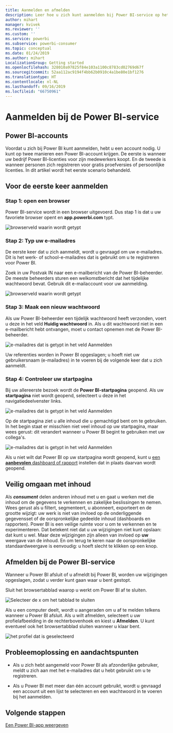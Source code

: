 ```yaml
---
title: Aanmelden en afmelden
description: Leer hoe u zich kunt aanmelden bij Power BI-service op het web en hoe u zich kunt afmelden.
author: mihart
manager: kvivek
ms.reviewer: ''
ms.custom: ''
ms.service: powerbi
ms.subservice: powerbi-consumer
ms.topic: conceptual
ms.date: 01/24/2019
ms.author: mihart
LocalizationGroup: Getting started
ms.openlocfilehash: 328010a97825f84e103a1100c8783cd02769d67f
ms.sourcegitcommit: 52aa112ac9194f4bb62b0910c4a1be80e1bf1276
ms.translationtype: HT
ms.contentlocale: nl-NL
ms.lasthandoff: 09/16/2019
ms.locfileid: "66750961"
---
```

# <a name="sign-in-to-power-bi-service"></a>Aanmelden bij de Power BI-service

## <a name="power-bi-accounts"></a>Power BI-accounts
Voordat u zich bij Power BI kunt aanmelden, hebt u een account nodig. U kunt op twee manieren een Power BI-account krijgen. De eerste is wanneer uw bedrijf Power BI-licenties voor zijn medewerkers koopt. En de tweede is wanneer personen zich registreren voor gratis proefversies of persoonlijke licenties. In dit artikel wordt het eerste scenario behandeld.

## <a name="sign-in-for-the-first-time"></a>Voor de eerste keer aanmelden

### <a name="step-one-open-a-browser"></a>Stap 1: open een browser
Power BI-service wordt in een browser uitgevoerd.  Dus stap 1 is dat u uw favoriete browser opent en **app.powerbi.com** typt.

![browserveld waarin wordt getypt](media/end-user-sign-in/power-bi-sign-in.png)

### <a name="step-two-type-your-email-address"></a>Stap 2: Typ uw e-mailadres
De eerste keer dat u zich aanmeldt, wordt u gevraagd om uw e-mailadres.  Dit is het werk- of school-e-mailadres dat is gebruikt om u te registreren voor Power BI.  

Zoek in uw Postvak IN naar een e-mailbericht van de Power BI-beheerder. De meeste beheerders sturen een welkomstbericht dat het tijdelijke wachtwoord bevat. Gebruik dit e-mailaccount voor uw aanmelding. 

![browserveld waarin wordt getypt](media/end-user-sign-in/power-bi-email2.png)


 
### <a name="step-three-create-a-new-password"></a>Stap 3: Maak een nieuw wachtwoord
Als uw Power BI-beheerder een tijdelijk wachtwoord heeft verzonden, voert u deze in het veld **Huidig wachtwoord** in. Als u dit wachtwoord niet in een e-mailbericht hebt ontvangen, moet u contact opnemen met de Power BI-beheerder.

![e-mailadres dat is getypt in het veld Aanmelden](media/end-user-sign-in/power-bi-login2.png)

Uw referenties worden in Power BI opgeslagen; u hoeft niet uw gebruikersnaam (e-mailadres) in te voeren bij de volgende keer dat u zich aanmeldt. 

### <a name="step-four-review-your-home-page"></a>Stap 4: Controleer uw startpagina
Bij uw allereerste bezoek wordt de **Power BI-startpagina** geopend. Als uw **startpagina** niet wordt geopend, selecteert u deze in het navigatiedeelvenster links. 

![e-mailadres dat is getypt in het veld Aanmelden](media/end-user-sign-in/power-bi-home-select.png)

Op de startpagina ziet u alle inhoud die u gemachtigd bent om te gebruiken. In het begin staat er misschien niet veel inhoud op uw startpagina, maar wees gerust: dit verandert wanneer u Power BI begint te gebruiken met uw collega's. 

![e-mailadres dat is getypt in het veld Aanmelden](media/end-user-sign-in/power-bi-home2.png)

Als u niet wilt dat Power BI op uw startpagina wordt geopend, kunt u [een **aanbevolen** dashboard of rapport](end-user-featured.md) instellen dat in plaats daarvan wordt geopend. 

## <a name="safely-interact-with-content"></a>Veilig omgaan met inhoud
Als ***consument*** delen anderen inhoud met u en gaat u werken met die inhoud om de gegevens te verkennen en zakelijke beslissingen te nemen.  Wees gerust als u filtert, segmenteert, u abonneert, exporteert en de grootte wijzigt: uw werk is niet van invloed op de onderliggende gegevensset of de oorspronkelijke gedeelde inhoud (dashboards en rapporten). Power BI is een veilige ruimte voor u om te verkennen en te experimenteren. Dat betekent niet dat u uw wijzigingen niet kunt opslaan: dat kunt u wel. Maar deze wijzigingen zijn alleen van invloed op **uw** weergave van de inhoud. En om terug te keren naar de oorspronkelijke standaardweergave is eenvoudig: u hoeft slecht te klikken op een knop.

## <a name="sign-out-of-power-bi-service"></a>Afmelden bij de Power BI-service
Wanneer u Power BI afsluit of u afmeldt bij Power BI, worden uw wijzigingen opgeslagen, zodat u verder kunt gaan waar u bent gestopt.

Sluit het browsertabblad waarop u werkt om Power BI af te sluiten. 

![Selecteer de x om het tabblad te sluiten](media/end-user-sign-in/power-bi-close.png) 

Als u een computer deelt, wordt u aangeraden om u af te melden telkens wanneer u Power BI afsluit.  Als u wilt afmelden, selecteert u uw profielafbeelding in de rechterbovenhoek en kiest u **Afmelden**. U kunt eventueel ook het browsertabblad sluiten wanneer u klaar bent.

![het profiel dat is geselecteerd](media/end-user-sign-in/power-bi-sign-out.png) 

## <a name="troubleshooting-and-considerations"></a>Probleemoplossing en aandachtspunten
- Als u zich hebt aangemeld voor Power BI als afzonderlijke gebruiker, meldt u zich aan met het e-mailadres dat u hebt gebruikt om u te registreren.

- Als u Power BI met meer dan één account gebruikt, wordt u gevraagd een account uit een lijst te selecteren en een wachtwoord in te voeren bij het aanmelden. 

## <a name="next-steps"></a>Volgende stappen
[Een Power BI-app weergeven](end-user-app-view.md)
